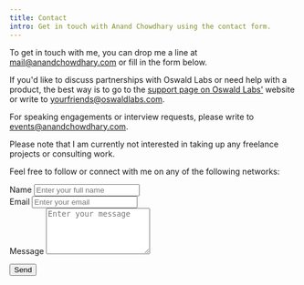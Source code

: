```yaml
---
title: Contact
intro: Get in touch with Anand Chowdhary using the contact form.
---
```


To get in touch with me, you can drop me a line at [mail@anandchowdhary.com](mailto:mail@anandchowdhary.com) or fill in the form below.

If you'd like to discuss partnerships with Oswald Labs or need help with a product, the best way is to go to the [support page on Oswald Labs'](https://oswaldlabs.com/contact) website or write to [yourfriends@oswaldlabs.com](mailto:yourfriends@oswaldlabs.com).

For speaking engagements or interview requests, please write to [events@anandchowdhary.com](mailto:events@anandchowdhary.com).

Please note that I am currently not interested in taking up any freelance projects or consulting work.

Feel free to follow or connect with me on any of the following networks:

<div class="social-links">
	<a href="https://linkedin.com/in/AnandChowdhary" data-balloon="LinkedIn" data-balloon-pos="up"><i title="LinkedIn" class="fab fa-linkedin"></i></a>
	<a href="https://facebook.com/AnandChowdhary" data-balloon="Facebook" data-balloon-pos="up"><i title="Facebook" class="fab fa-facebook"></i></a>
	<a href="https://twitter.com/AnandChowdhary" data-balloon="Twitter" data-balloon-pos="up"><i title="Twitter" class="fab fa-twitter"></i></a>
	<a href="https://github.com/AnandChowdhary" data-balloon="GitHub" data-balloon-pos="up"><i title="GitHub" class="fab fa-github"></i></a>
	<a href="https://medium.com/@AnandChowdhary" data-balloon="Medium" data-balloon-pos="up"><i title="Medium" class="fab fa-medium"></i></a>
	<a href="https://instagram.com/anandchowdhary" data-balloon="Instagram" data-balloon-pos="up"><i title="Instagram" class="fab fa-instagram"></i></a>
	<a href="https://dribbble.com/anandchowdhary" data-balloon="Dribbble" data-balloon-pos="up"><i title="Dribbble" class="fab fa-dribbble"></i></a>
	<a href="https://quora.com/Anand-Chowdhary" data-balloon="Quora" data-balloon-pos="up"><i title="Quora" class="fab fa-quora"></i></a>
	<a href="https://angel.co/anand-chowdhary" data-balloon="Angellist" data-balloon-pos="up"><i title="Angellist" class="fab fa-angellist"></i></a>
</div>

<form action="https://formspree.io/mail@anandchowdhary.com" method="post">
<div><label for="name">Name</label>
<input id="name" name="name" type="text" placeholder="Enter your full name" required></div>
<div><label for="email">Email</label>
<input id="email" name="_replyto" type="email" placeholder="Enter your email" required></div>
<div><label for="message">Message</label>
<textarea rows="5" id="message" name="message" placeholder="Enter your message" required></textarea></div>
<p><button type="submit">Send</button></form>

<link rel="stylesheet" href="https://use.fontawesome.com/releases/v5.0.13/css/brands.css" integrity="sha384-VGCZwiSnlHXYDojsRqeMn3IVvdzTx5JEuHgqZ3bYLCLUBV8rvihHApoA1Aso2TZA" crossorigin="anonymous">
<link rel="stylesheet" href="https://use.fontawesome.com/releases/v5.0.13/css/fontawesome.css" integrity="sha384-GVa9GOgVQgOk+TNYXu7S/InPTfSDTtBalSgkgqQ7sCik56N9ztlkoTr2f/T44oKV" crossorigin="anonymous">